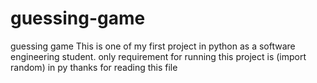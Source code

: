 # guessing-game
guessing game
This is one of my first project in python as a software engineering student.
only requirement for running this project is (import random) in py
thanks for reading this file
